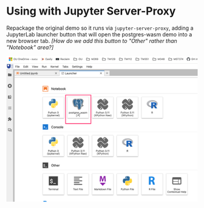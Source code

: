 # Using with Jupyter Server-Proxy

Repackage the original demo so it runs via `jupyter-server-proxy`, adding a JupyterLab launcher button that will open the postgres-wasm demo into a new browser tab. *[How do we add this button to "Other" rather than "Notebook" area?]*

![alt text](image.png)
